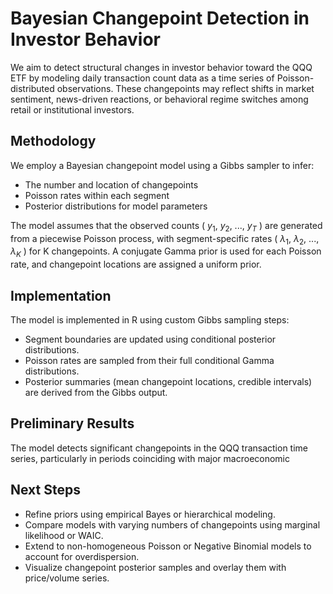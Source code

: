 # Bayesian Changepoint Detection in Investor Behavior

We aim to detect structural changes in investor behavior toward the QQQ ETF by modeling daily transaction count data as a time series of Poisson-distributed observations. These changepoints may reflect shifts in market sentiment, news-driven reactions, or behavioral regime switches among retail or institutional investors.

## Methodology

We employ a Bayesian changepoint model using a Gibbs sampler to infer:

- The number and location of changepoints
- Poisson rates within each segment
- Posterior distributions for model parameters

The model assumes that the observed counts \( $y_1$, $y_2$, ..., $y_T$ \) are generated from a piecewise Poisson process, with segment-specific rates \( $\lambda_1$, $\lambda_2$, ..., $\lambda_K$ \) for K changepoints. A conjugate Gamma prior is used for each Poisson rate, and changepoint locations are assigned a uniform prior.

## Implementation

The model is implemented in R using custom Gibbs sampling steps:

- Segment boundaries are updated using conditional posterior distributions.
- Poisson rates are sampled from their full conditional Gamma distributions.
- Posterior summaries (mean changepoint locations, credible intervals) are derived from the Gibbs output.

## Preliminary Results

The model detects significant changepoints in the QQQ transaction time series, particularly in periods coinciding with major macroeconomic

## Next Steps

- Refine priors using empirical Bayes or hierarchical modeling.
- Compare models with varying numbers of changepoints using marginal likelihood or WAIC.
- Extend to non-homogeneous Poisson or Negative Binomial models to account for overdispersion.
- Visualize changepoint posterior samples and overlay them with price/volume series.

